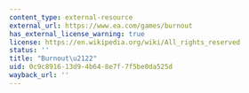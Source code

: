 ```yaml
---
content_type: external-resource
external_url: https://www.ea.com/games/burnout
has_external_license_warning: true
license: https://en.wikipedia.org/wiki/All_rights_reserved
status: ''
title: "Burnout\u2122"
uid: 0c9c8916-13d9-4b64-8e7f-7f5be0da525d
wayback_url: ''
---
```

